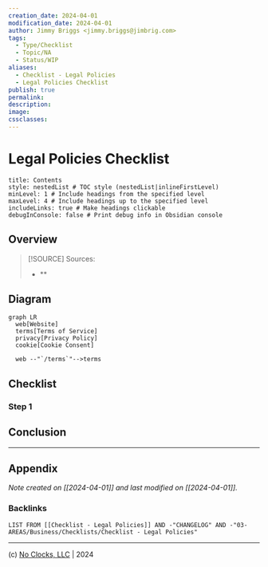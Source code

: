 ```yaml
---
creation_date: 2024-04-01
modification_date: 2024-04-01
author: Jimmy Briggs <jimmy.briggs@jimbrig.com>
tags:
  - Type/Checklist
  - Topic/NA
  - Status/WIP
aliases:
  - Checklist - Legal Policies
  - Legal Policies Checklist
publish: true
permalink:
description:
image:
cssclasses:
---
```


# Legal Policies Checklist

```table-of-contents
title: Contents 
style: nestedList # TOC style (nestedList|inlineFirstLevel)
minLevel: 1 # Include headings from the specified level
maxLevel: 4 # Include headings up to the specified level
includeLinks: true # Make headings clickable
debugInConsole: false # Print debug info in Obsidian console
```

## Overview

> [!SOURCE] Sources:
> - **

## Diagram

```mermaid
graph LR
  web[Website]
  terms[Terms of Service]
  privacy[Privacy Policy]
  cookie[Cookie Consent]

  web --"`/terms`"-->terms
```

## Checklist

### Step 1

## Conclusion

***

## Appendix

*Note created on [[2024-04-01]] and last modified on [[2024-04-01]].*

### Backlinks

```dataview
LIST FROM [[Checklist - Legal Policies]] AND -"CHANGELOG" AND -"03-AREAS/Business/Checklists/Checklist - Legal Policies"
```

***

(c) [No Clocks, LLC](https://github.com/noclocks) | 2024
